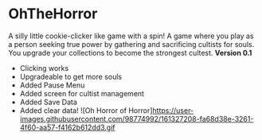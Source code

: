 # OhTheHorror
A silly little cookie-clicker like game with a spin! 
A game where you play as a person seeking true power by gathering and sacrificing cultists for souls. You upgrade your collections to become the strongest cultest.
**Version 0.1**
- Clicking works
- Upgradeable to get more souls
- Added Pause Menu
- Added screen for cultist management
- Added Save Data
- Added clear data!
![Oh Horror of Horror]https://user-images.githubusercontent.com/98774992/161327208-fa68d38e-3261-4f60-aa57-f4162b612dd3.gif
